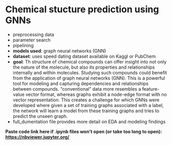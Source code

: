 # Chemical stucture prediction using GNNs
- preprocessing data
- parameter search
- pipelining
- **models used**: graph neural networks (GNN)
- **dataset**: uses speed dating dataset available on Kaggl or PubChem
- **goal**: Th structure of chemical compounds can offer insight into not only the nature of the molecule, but also its properties and relationships internally and within molecules. Studying such compounds could benefit from the application of graph neural networks (GNN). This is a powerful tool for modeling and capturing dependencies and relationships between compounds. “conventional” data more resembles a feature-value vector format, whereas graphs exhibit a node-edge format with no vector representation. This creates a challenge for which GNNs were developed where given a set of training graphs associated with a label, the network will learn a model from these training graphs and tries to predict the unseen graph.
- full_dumentation file provides more detail on EDA and modeling findings

**Paste code link here if .ipynb files won't open (or take too long to open): https://nbviewer.jupyter.org/**

